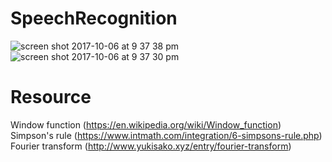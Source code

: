 # SpeechRecognition
![screen shot 2017-10-06 at 9 37 38 pm](https://user-images.githubusercontent.com/21322866/31304764-99f625b4-aade-11e7-80b1-e078f5e54a0d.png)
![screen shot 2017-10-06 at 9 37 30 pm](https://user-images.githubusercontent.com/21322866/31304763-99f2056a-aade-11e7-993a-4ac1b39ad2f0.png)

# Resource
Window function (https://en.wikipedia.org/wiki/Window_function)
Simpson's rule (https://www.intmath.com/integration/6-simpsons-rule.php)
Fourier transform (http://www.yukisako.xyz/entry/fourier-transform)
